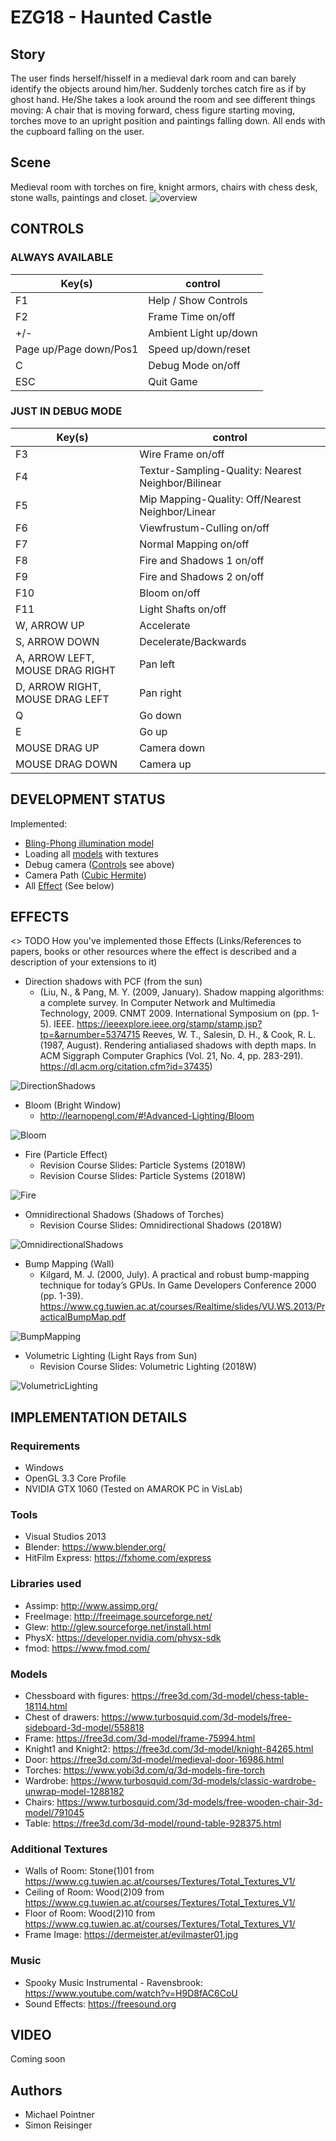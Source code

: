 # EZG18 - Haunted Castle
## Story
The user finds herself/hisself in a medieval dark room and can barely identify the objects around him/her. Suddenly torches catch fire as if by ghost hand. He/She takes a look around the room and see different things moving: A chair that is moving forward, chess figure starting moving, torches move to an upright position and paintings falling down. All ends with the cupboard falling on the user.

## Scene
Medieval room with torches on fire, knight armors, chairs with chess desk, stone walls, paintings and closet.
![overview](images/overview.png)

## CONTROLS

### ALWAYS AVAILABLE

Key(s) | control 
--- | --- 
F1 | Help / Show Controls
F2 | Frame Time on/off
+/- | Ambient Light up/down
Page up/Page down/Pos1 | Speed up/down/reset
C| Debug Mode on/off
ESC | Quit Game

### JUST IN DEBUG MODE

Key(s) | control 
--- | --- 
F3 | Wire Frame on/off
F4 | Textur-Sampling-Quality: Nearest Neighbor/Bilinear
F5 | Mip Mapping-Quality: Off/Nearest Neighbor/Linear
F6 | Viewfrustum-Culling on/off
F7 | Normal Mapping on/off
F8 | Fire and Shadows 1 on/off
F9 | Fire and Shadows 2 on/off
F10 | Bloom on/off
F11 | Light Shafts on/off
W, ARROW UP | Accelerate
S, ARROW DOWN | Decelerate/Backwards
A, ARROW LEFT, MOUSE DRAG RIGHT | Pan left
D, ARROW RIGHT, MOUSE DRAG LEFT | Pan right
Q | Go down
E | Go up
MOUSE DRAG UP | Camera down
MOUSE DRAG DOWN | Camera up

## DEVELOPMENT STATUS
Implemented:
- [Bling-Phong illumination model](https://en.wikipedia.org/wiki/Blinn%E2%80%93Phong_shading_model)
- Loading all [models](#Models) with textures
- Debug camera ([Controls](#CONTROLS) see above)
- Camera Path ([Cubic Hermite](https://en.wikipedia.org/wiki/Cubic_Hermite_spline))
- All [Effect](#EFFECTS) (See below)

## EFFECTS
<> TODO How you've implemented those Effects (Links/References to papers, books or other resources where the effect is described and a description of your extensions to it)

- Direction shadows with PCF (from the sun)
  - (Liu, N., & Pang, M. Y. (2009, January). Shadow mapping algorithms: a complete survey. In Computer Network and Multimedia Technology, 2009. CNMT 2009. International Symposium on (pp. 1-5). IEEE. https://ieeexplore.ieee.org/stamp/stamp.jsp?tp=&arnumber=5374715 Reeves, W. T., Salesin, D. H., & Cook, R. L. (1987, August). Rendering antialiased shadows with depth maps. In ACM Siggraph Computer Graphics (Vol. 21, No. 4, pp. 283-291).
                                             https://dl.acm.org/citation.cfm?id=37435)
                                             
![DirectionShadows](images/DirectionShadows.png)

- Bloom (Bright Window)
  - http://learnopengl.com/#!Advanced-Lighting/Bloom

![Bloom](images/Bloom.png)

- Fire (Particle Effect)
  - Revision Course Slides: Particle Systems (2018W)
  - Revision Course Slides: Particle Systems (2018W)

![Fire](images/Fire.png)

- Omnidirectional Shadows (Shadows of Torches)
  - Revision Course Slides: Omnidirectional Shadows (2018W)

![OmnidirectionalShadows](images/OmnidirectionalShadows.png)

- Bump Mapping (Wall)
  - Kilgard, M. J. (2000, July). A practical and robust bump-mapping technique for today’s GPUs. In Game Developers Conference 2000 (pp. 1-39). https://www.cg.tuwien.ac.at/courses/Realtime/slides/VU.WS.2013/PracticalBumpMap.pdf

![BumpMapping](images/BumpMapping.png)

- Volumetric Lighting (Light Rays from Sun)
  - Revision Course Slides: Volumetric Lighting (2018W)

![VolumetricLighting](images/VolumetricLighting.png)

## IMPLEMENTATION DETAILS
### Requirements
- Windows
- OpenGL 3.3 Core Profile
- NVIDIA GTX 1060 (Tested on AMAROK PC in VisLab)

### Tools
- Visual Studios 2013
- Blender: https://www.blender.org/
- HitFilm Express: https://fxhome.com/express

### Libraries used
- Assimp: http://www.assimp.org/
- FreeImage: http://freeimage.sourceforge.net/
- Glew: http://glew.sourceforge.net/install.html
- PhysX: https://developer.nvidia.com/physx-sdk
- fmod: https://www.fmod.com/

### Models
- Chessboard with figures: https://free3d.com/3d-model/chess-table-18114.html
- Chest of drawers: https://www.turbosquid.com/3d-models/free-sideboard-3d-model/558818
- Frame: https://free3d.com/3d-model/frame-75994.html
- Knight1 and Knight2: https://free3d.com/3d-model/knight-84265.html
- Door: https://free3d.com/3d-model/medieval-door-16986.html
- Torches: https://www.yobi3d.com/q/3d-models-fire-torch
- Wardrobe: https://www.turbosquid.com/3d-models/classic-wardrobe-unwrap-model-1288182
- Chairs: https://www.turbosquid.com/3d-models/free-wooden-chair-3d-model/791045
- Table: https://free3d.com/3d-model/round-table-928375.html

### Additional Textures
- Walls of Room: Stone(1)01 from https://www.cg.tuwien.ac.at/courses/Textures/Total_Textures_V1/
- Ceiling of Room: Wood(2)09 from https://www.cg.tuwien.ac.at/courses/Textures/Total_Textures_V1/
- Floor of Room: Wood(2)10 from https://www.cg.tuwien.ac.at/courses/Textures/Total_Textures_V1/
- Frame Image: https://dermeister.at/evilmaster01.jpg

### Music
- Spooky Music Instrumental - Ravensbrook: https://www.youtube.com/watch?v=H9D8fAC6CoU
- Sound Effects: https://freesound.org

## VIDEO
Coming soon

## Authors
* Michael Pointner
* Simon Reisinger
